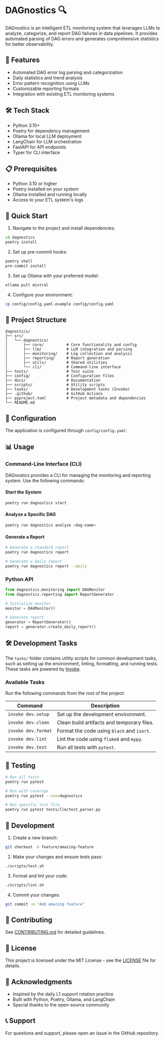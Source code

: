 # DAGnostics 🔍

DAGnostics is an intelligent ETL monitoring system that leverages LLMs to analyze, categorize, and report DAG failures in data pipelines. It provides automated parsing of DAG errors and generates comprehensive statistics for better observability.

## 🌟 Features

- Automated DAG error log parsing and categorization
- Daily statistics and trend analysis
- Error pattern recognition using LLMs
- Customizable reporting formats
- Integration with existing ETL monitoring systems

## 🛠 Tech Stack

- Python 3.10+
- Poetry for dependency management
- Ollama for local LLM deployment
- LangChain for LLM orchestration
- FastAPI for API endpoints
- Typer for CLI interface

## 📋 Prerequisites

- Python 3.10 or higher
- Poetry installed on your system
- Ollama installed and running locally
- Access to your ETL system's logs

## 🚀 Quick Start

1. Navigate to the project and install dependencies:
```bash
cd dagnostics
poetry install
```

2. Set up pre-commit hooks:
```bash
poetry shell
pre-commit install
```

3. Set up Ollama with your preferred model:
```bash
ollama pull mistral
```

4. Configure your environment:
```bash
cp config/config.yaml.example config/config.yaml
```

## 📁 Project Structure

```
dagnostics/
├── src/
│   └── dagnostics/
│       ├── core/          # Core functionality and config
│       ├── llm/           # LLM integration and parsing
│       ├── monitoring/    # Log collection and analysis
│       ├── reporting/     # Report generation
│       ├── utils/         # Shared utilities
│       └── cli/           # Command-line interface
├── tests/                 # Test suite
├── config/                # Configuration files
├── docs/                  # Documentation
├── scripts/               # Utility scripts
├── tasks/                 # Development tasks (Invoke)
├── .github/               # GitHub Actions
├── pyproject.toml         # Project metadata and dependencies
└── README.md
```

## 🔧 Configuration

The application is configured through `config/config.yaml`:

## 📊 Usage

### Command-Line Interface (CLI)

DAGnostics provides a CLI for managing the monitoring and reporting system. Use the following commands:

#### Start the System
```bash
poetry run dagnostics start
```

#### Analyze a Specific DAG
```bash
poetry run dagnostics analyze <dag-name>
```

#### Generate a Report
```bash
# Generate a standard report
poetry run dagnostics report

# Generate a daily report
poetry run dagnostics report --daily
```

### Python API

```python
from dagnostics.monitoring import DAGMonitor
from dagnostics.reporting import ReportGenerator

# Initialize monitor
monitor = DAGMonitor()

# Generate report
generator = ReportGenerator()
report = generator.create_daily_report()
```

## 🛠 Development Tasks

The `tasks/` folder contains utility scripts for common development tasks, such as setting up the environment, linting, formatting, and running tests. These tasks are powered by [Invoke](http://www.pyinvoke.org/).

### Available Tasks

Run the following commands from the root of the project:

| Command                  | Description                                      |
|--------------------------|--------------------------------------------------|
| `invoke dev.setup`       | Set up the development environment.             |
| `invoke dev.clean`       | Clean build artifacts and temporary files.      |
| `invoke dev.format`      | Format the code using `black` and `isort`.      |
| `invoke dev.lint`        | Lint the code using `flake8` and `mypy`.        |
| `invoke dev.test`        | Run all tests with `pytest`.                    |

## 🧪 Testing

```bash
# Run all tests
poetry run pytest

# Run with coverage
poetry run pytest --cov=dagnostics

# Run specific test file
poetry run pytest tests/llm/test_parser.py
```

## 📝 Development

1. Create a new branch:
```bash
git checkout -b feature/amazing-feature
```

2. Make your changes and ensure tests pass:
```bash
./scripts/test.sh
```

3. Format and lint your code:
```bash
./scripts/lint.sh
```

4. Commit your changes:
```bash
git commit -m "Add amazing feature"
```

## 🤝 Contributing

See [CONTRIBUTING.md](docs/contributing.md) for detailed guidelines.

## 📄 License

This project is licensed under the MIT License - see the [LICENSE](LICENSE) file for details.

## 🙏 Acknowledgments

- Inspired by the daily L1 support rotation practice
- Built with Python, Poetry, Ollama, and LangChain
- Special thanks to the open-source community

## 📞 Support

For questions and support, please open an issue in the GitHub repository.
